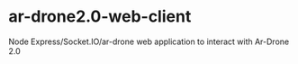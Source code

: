 # ar-drone2.0-web-client
Node Express/Socket.IO/ar-drone web application to interact with Ar-Drone 2.0
